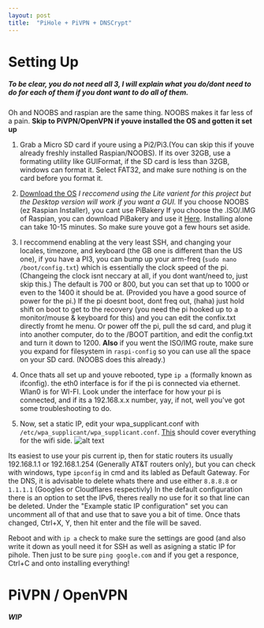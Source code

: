 ```yaml
---
layout: post
title:  "PiHole + PiVPN + DNSCrypt"
---
```


# Setting Up 

##### To be clear, you do not need all 3, I will explain what you do/dont need to do for each of them if you dont want to do all of them.
 Oh and NOOBS and raspian are the same thing. NOOBS makes it far less of a pain. 
 **Skip to PiVPN/OpenVPN if youve installed the OS and gotten it set up**
 
1. Grab a Micro SD card if youre using a Pi2/Pi3.(You can skip this if youve already freshly installed Raspian/NOOBS). If its over 32GB, use a formating utility like GUIFormat, if the SD card is less than 32GB, windows can format it.
Select FAT32, and make sure nothing is on the card before you format it. 

2. [Download the OS](https://www.raspberrypi.org/downloads/) 
*I reccomend using the Lite varient for this project but the Desktop version will work if you want a GUI.*
If you choose NOOBS (ez Raspian Installer), you cant use PiBakery
If you choose the .ISO/.IMG of Raspian, you can download PiBakery and use it [Here](https://www.raspberrypi.org/downloads/).
Installing alone can take 10-15 minutes. So make sure youve got a few hours set aside. 

3. I reccommend enabling at the very least SSH, and changing your locales, timezone, and keyboard (the GB one is different than the US one), if you have a PI3, you can bump up your arm-freq (```sudo nano /boot/config.txt```) which is essentially the clock speed of the pi. (Changeing the clock isnt neccary at all, if you dont want/need to, just skip this.) The default is 700 or 800, but you can set that up to 1000 or even to the 1400 it should be at. (Provided you have a good source of power for the pi.) If the pi doesnt boot, dont freq out, (haha) just hold shift on boot to get to the recovery (you need the pi hooked up to a monitor/mouse & keyboard for this) and you can edit the confix.txt directly fromt he menu. Or power off the pi, pull the sd card, and plug it into another computer, do to the /BOOT partition, and edit the config.txt and turn it down to 1200. **Also** if you went the ISO/IMG route, make sure you expand for filesystem in ```raspi-config``` so you can use all the space on your SD card. (NOOBS does this already.)

4. Once thats all set up and youve rebooted, type ```ip a``` (formally known as ifconfig). the eth0 interface is for if the pi is connected via ethernet. Wlan0 is for WI-FI. Look under the interface for how your pi is connected, and if its a 192.168.x.x number, yay, if not, well you've got some troubleshooting to do. 

5. Now, set a static IP, edit your wpa_supplicant.conf with ```/etc/wpa_supplicant/wpa_supplicant.conf```. [This](https://www.raspberrypi.org/documentation/configuration/wireless/wireless-cli.md) should cover everything for the wifi side. 
![alt text][eth0-setup]

[eth0-setup]: https://cdn.discordapp.com/attachments/323186380379389952/591795416069046293/unknown.png 
Its easiest to use your pis current ip, then for static routers its usually 192.168.1.1 or 192.168.1.254 (Generally AT&T routers only), but you can check with windows, type ```ipconfig``` in cmd and its labled as Default Gateway. 
For the DNS, it is advisable to delete whats there and use either ```8.8.8.8``` or ```1.1.1.1``` (Googles or Cloudflares respectivly)
In the default configuration there is an option to set the IPv6, theres really no use for it so that line can be deleted. 
Under the "Example static IP configuration" set you can uncomment all of that and use that to save you a bit of time. 
Once thats changed, Ctrl+X, Y, then hit enter and the file will be saved.

Reboot and with ```ip a``` check to make sure the settings are good (and also write it down as youll need it for SSH as well as asigning a static IP for pihole. Then just to be sure ```ping google.com``` and if you get a responce, Ctrl+C and onto installing everything!

# PiVPN / OpenVPN
***WIP***

